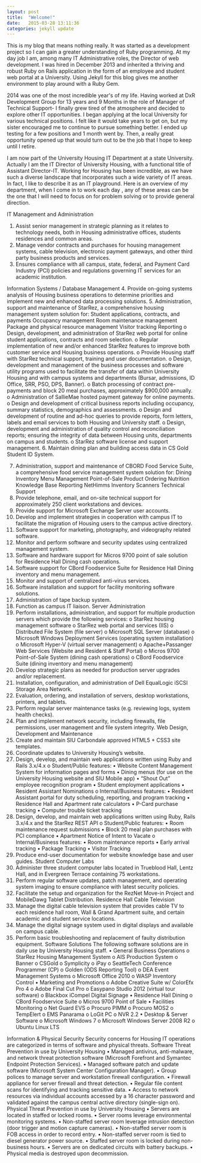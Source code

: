 ```yaml
---
layout: post
title:  "Welcome!"
date:   2015-03-28 13:11:36
categories: jekyll update
---
```


 This is my blog that means nothing really.  It was started as a development
project so I can gain a greater understanding of Ruby programming.  At my day
job I  am, among many IT Administrative roles,  the Director of web development.
I was hired in December 2013 and inherited a thriving and robust Ruby on
Rails application in the form of an employee and student web portal at a
University. Using Jekyll for this blog gives me another environment to play around
with a Ruby Gem.

2014 was one of the most incredible year's of my life.  Having worked at DxR
Development Group for 13 years and 9 Months in the role of Manager of Technical
Support- I finally grew tired of the atmosphere and decided to explore other IT
opportunities. I began applying at the local University for various technical
positions. I felt like it would take years to get on, but my sister  encouraged
me to continue to pursue something better.  I ended up testing for a few
positions and 1 month went by. Then, a really  great opportunity opened up that
would turn out to be the job that I hope to keep until I retire.  

I am now part of the University Housing IT Department at a state University.  
Actually I am the IT Director of University Housing, with a functional title of
Assistant Director-IT.  Working for Housing has been incredible, as we have such
a diverse landscape that incorporates such a wide variety of IT areas. In fact,
I like to describe it as an IT playground. Here is an overview of my department,
when I come in to work each day , any of these areas can be the one that I will
need to focus on for problem solving or to provide general direction.





IT Management and Administration
1.	Assist senior management in strategic planning as it relates to technology needs, both in Housing              administrative offices, students residences and common areas.
2.	Manage vendor contracts and purchases for housing management systems, cable television, electronic payment gateways, and other third party business products and services.
3.	Ensures compliance with all campus, state, federal, and Payment Card Industry (PCI) policies and regulations governing IT services for an academic institution.

Information Systems / Database Management
4.	Provide on-going systems analysis of Housing business operations to determine priorities and implement new and enhanced data processing solutions.
5.	Administration, support and maintenance of StarRez, a comprehensive housing management system solution for:
        Student applications, contracts, and payments
        Occupancy management
        Room maintenance management
        Package and physical resource management
        Visitor tracking
        Reporting
        o	Design, development, and administration of StarRez web portal for online student applications, contracts      and room selection.
        o	Regular implementation of new and/or enhanced StarRez features to improve both customer service and Housing business operations.
        o	Provide Housing staff with StarRez technical support, training and user documentation.
        o	Design, development and management of the business processes and software utility programs used to facilitate the transfer of data within University Housing and with campus systems and departments (Bursar, admissions, ID Office, SRR, PSO, DPS, Banner).
        o	Batch processing of contract pre-payments and block 20 meal purchases, approximately $900,000 annually.
        o	Administration of SallieMae hosted payment gateway for online payments.
        o	Design and development of critical business reports including occupancy, summary statistics, demographics and assessments.
        o	Design and development of routine and ad-hoc queries to provide reports, form letters, labels and email services to both Housing and University staff.
        o	Design, development and administration of quality control and reconciliation reports; ensuring the integrity of data between Housing units, departments on campus and students.
        o	StarRez software license and support management.
6.	Maintain dining plan and building access data in CS Gold Student ID System.

7.	Administration, support and maintenance of CBORD Food Service Suite, a comprehensive food service management system solution for:
        Dining Inventory
        Menu Management
        Point-of-Sale
        Product Ordering
        Nutrition Knowledge Base
        Reporting
        NetHimms Inventory Scanners
        Technical Support
8.	Provide telephone, email, and on-site technical support for approximately 250 client workstations and     devices.
9.	Provide support for Microsoft Exchange Server user accounts.
10.	Develop and implement strategies in cooperation with campus IT to facilitate the migration of Housing users to the campus active directory.
11.	Software support for marketing, photography, and videography related software.
12.	Monitor and perform software and security updates using centralized management system.
13.	Software and hardware support for Micros 9700 point of sale solution for Residence Hall Dining cash operations.
14.	Software support for CBord Foodservice Suite for Residence Hall Dining inventory and menu management.
15.	Monitor and support of centralized anti-virus services.
16.	Software installation and support for facility monitoring software solutions.
17.	Administration of tape backup system.
18.	Function as campus IT liaison.
Server Administration
19.	Perform installations, administration, and support for multiple production servers which provide the following services:
        o	StarRez housing management software
        o	StarRez web portal and services (IIS)
        o	Distributed File System (file server)
        o	Microsoft SQL Server (database)
        o	Microsoft Windows Deployment Services (operating system installation)
        o	Microsoft Hyper-V (virtual server management)
        o	Apache+Passanger Web Services (Website and Resident & Staff Portal)
        o	Micros 9700 Point-of-Sale System  (dining cash operations)
        o	CBord Foodservice Suite (dining inventory and menu management)
20.	Develop strategic plans as needed for production server upgrades and/or replacement.
21.	Installation, configuration, and administration of Dell EqualLogic iSCSI Storage Area Network.
22.	Evaluation, ordering, and installation of servers, desktop workstations, printers, and tablets.
23.	Perform regular server maintenance tasks (e.g. reviewing logs, system health checks).
24.	Plan and implement network security, including firewalls, file permissions, user management and file system integrity.
Web Design, Development and Maintenance
25.	Create and maintain SIU Carbondale approved HTML5 + CSS3 site templates.
26.	Coordinate updates to University Housing’s website.
27.	Design, develop, and maintain web applications written using Ruby and Rails 3.x/4.x
        o	Student/Public features:
      •	Website Content Management System for information pages and forms
      •	Dining menus (for use on the University Housing website and SIU Mobile app)
      •	“Shout Out” employee recognition program
      •	Student employment applications
      •	Resident Assistant Nominations
        o	Internal/Business features:
      •	Resident Assistant portal for duty scheduling, reporting, and program tracking
      •	Residence Hall and Apartment rate calculators
      •	P-Card purchase tracking
      •	Computer trouble ticket tracking
28.	Design, develop, and maintain web applications written using Ruby, Rails 3.x/4.x and the StarRez REST API
        o	Student/Public features:
      •	Room maintenance request submissions
      •	Block 20 meal plan purchases with PCI compliance
      •	Apartment Notice of Intent to Vacate
        o	Internal/Business features:
      •	Room maintenance reports
      •	Early arrival tracking
      •	Package Tracking
      •	Visitor Tracking
29.	Produce end-user documentation for website knowledge base and user guides.
Student Computer Labs
30.	Administer three student computer labs located in Trueblood Hall, Lentz Hall, and in Evergreen Terrace containing 75 workstations.
31.	Perform regular software updates, patch management, and operating system imaging to ensure compliance with latest security policies.
32.	Facilitate the setup and organization for the RezNet Move-in Project and MobileDawg Tablet Distribution.
Residence Hall Cable Television
33.	Manage the digital cable television system that provides cable TV to each residence hall room, Wall & Grand Apartment suite, and certain academic and student service locations.
34.	Manage the digital signage system used in digital displays and available on campus cable.
35.	Perform basic troubleshooting and replacement of faulty distribution equipment.
Software Solutions
The following software solutions are in daily use by University Housing staff.
      •	General Business Operations
        o	StarRez Housing Management System
        o	AIS Production System
        o	Banner
        o	CSGold
        o	Symplicity
        o	iPay
        o	SeattleTech Conference Programmer (CP)
        o	Golden (ODS Reporting Tool)
        o	DEA Event Management Systems
        o	Microsoft Office 2010
        o	WASP Inventory Control
      •	Marketing and Promotions
        o	Adobe Creative Suite w/ ColorEfx Pro 4
        o	Adobe Final Cut Pro
        o	Easypano Studio 2012 (virtual tour software)
        o	Blackbox iCompel Digital Signage
      •	Residence Hall Dining
        o	CBord Foodservice Suite
        o	Micros 9700 Point of Sale
      •	Facilities Monitoring
        o	Net Guard EVS
        o	Procuro PIMM
        o	Procuro MOS2
        o	TempElert
        o	EMS Panarama
        o	LoGit PC
        o	NVR 2.2
      •	Desktop & Server Software
        o	Microsoft Windows 7
        o	Microsoft Windows Server 2008 R2
        o	Ubuntu Linux LTS

Information & Physical Security
Security concerns for Housing IT operations are categorized in terms of software and physical threats.
Software Threat Prevention in use by University Housing
      •	Managed antivirus, anti-malware, and network threat protection software (Microsoft Forefront and Symantec Endpoint Protection Services).
      •	Managed software patch and update software (Microsoft System Center Configuration Manager).
      •	Group polices to manage server and workstation firewall configuration.
      •	Firewall appliance for server firewall and threat detection.
      •	Regular file content scans for identifying and tracking sensitive data.
      •	Access to network resources via individual accounts accessed by a 16 character password and validated
        against the campus central active directory (single-sign on).
Physical Threat Prevention in use by University Housing
      •	Servers are located in staffed or locked rooms.
      •	Server rooms leverage environmental monitoring systems.
      •	Non-staffed server room leverage intrusion detection (door trigger and motion capture cameras).
      •	Non-staffed server room is FOB access in order to record entry.
      •	Non-staffed server room is tied to diesel generator power source.
      •	Staffed server room is locked during non-business hours.
      •	Servers are on dedicated circuits with battery backups.
      •	Physical media is destroyed upon decommission.
